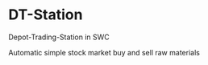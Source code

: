 # DT-Station
Depot-Trading-Station in SWC

Automatic simple stock market buy and sell raw materials
